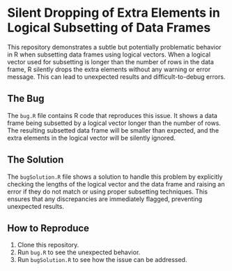 # Silent Dropping of Extra Elements in Logical Subsetting of Data Frames

This repository demonstrates a subtle but potentially problematic behavior in R when subsetting data frames using logical vectors.  When a logical vector used for subsetting is longer than the number of rows in the data frame, R silently drops the extra elements without any warning or error message. This can lead to unexpected results and difficult-to-debug errors.

## The Bug

The `bug.R` file contains R code that reproduces this issue.  It shows a data frame being subsetted by a logical vector longer than the number of rows. The resulting subsetted data frame will be smaller than expected, and the extra elements in the logical vector will be silently ignored.

## The Solution

The `bugSolution.R` file shows a solution to handle this problem by explicitly checking the lengths of the logical vector and the data frame and raising an error if they do not match or using proper subsetting techniques.  This ensures that any discrepancies are immediately flagged, preventing unexpected results.

## How to Reproduce

1. Clone this repository.
2. Run `bug.R` to see the unexpected behavior.
3. Run `bugSolution.R` to see how the issue can be addressed. 

